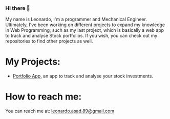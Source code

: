 ### Hi there 👋

My name is Leonardo, I'm a programmer and Mechanical Engineer. Ultimately, I've been working on different projects to expand my knowledge in Web Programming, such as my last project, which is basically a web app to track and analyse Stock portfolios. If you wish, you can check out my repositories to find other projects as well.

# My Projects:
- [Portfolio App](https://github.com/leonardo-asad/Portfolio-App), an app to track and analyse your stock investments.
  
# How to reach me: 

You can reach me at: leonardo.asad.89@gmail.com

<!--
**leonardo-asad/leonardo-asad** is a ✨ _special_ ✨ repository because its `README.md` (this file) appears on your GitHub profile.

Here are some ideas to get you started:

- 🔭 I’m currently working on ...
- 🌱 I’m currently learning ...
- 👯 I’m looking to collaborate on ...
- 🤔 I’m looking for help with ...
- 💬 Ask me about ...
- 📫 How to reach me: ...
- 😄 Pronouns: ...
- ⚡ Fun fact: ...
-->
